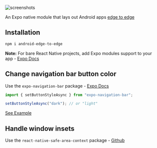 ![screenshots](https://user-images.githubusercontent.com/3137711/216839261-7721b49f-3dc4-4b2e-8955-4b437a91a507.png)

An Expo native module that lays out Android apps [edge to edge](https://developer.android.com/develop/ui/views/layout/edge-to-edge)


## Installation

```sh
npm i android-edge-to-edge
```

**Note:** For bare React Native projects, add Expo modules support to your app - [Expo Docs](https://docs.expo.dev/bare/installing-expo-modules/)


## Change navigation bar button color

Use the `expo-navigation-bar` package - [Expo Docs](https://docs.expo.dev/versions/latest/sdk/navigation-bar/#navigationbarsetbuttonstyleasyncstyle)

```js
import { setButtonStyleAsync } from "expo-navigation-bar";

setButtonStyleAsync("dark"); // or "light"
```

[See Example](https://github.com/vishnumad/android-edge-to-edge/blob/master/example/App.tsx)

## Handle window insets

Use the `react-native-safe-area-context` package - [Github](https://github.com/th3rdwave/react-native-safe-area-context)
